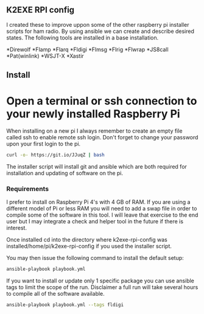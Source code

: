 ## K2EXE RPI config

I created these to improve uppon some of the other raspberry pi installer scripts for ham radio.  By using ansible we can create and describe desired states.  The following tools are installed in a base installation.

*Direwolf
*Flamp
*Flarq
*Fldigi
*Flmsg
*Flrig
*Flwrap
*JS8call
*Pat(winlink)
*WSJT-X
*Xastir

## Install

# Open a terminal or ssh connection to your newly installed Raspberry Pi

When installing on a new pi I always remember to create an empty file called ssh to enable remote ssh login. Don't forget to change your password upon your first login to the pi.

```bash
curl -o- https://git.io/JJuqZ | bash 
```

The installer script will install git and ansible which are both required for installation and updating of software on the pi.

### Requirements

I prefer to install on Raspberry Pi 4's with 4 GB of RAM.  If you are using a different model of Pi or less RAM you will need to add a swap file in order to compile some of the software in this tool. I will leave that exercise to the end user but I may integrate a check and helper tool in the future if there is interest.  

Once installed cd into the directory where k2exe-rpi-config was installed/home/pi/k2exe-rpi-config if you used the installer script.

You may then issue the following command to install the default setup:

```bash
ansible-playbook playbook.yml
```

If you want to install or update only 1 specific package you can use ansible tags to limit the scope of the run.  Disclaimer a full run will take several hours to compile all of the software  available.

```bash
ansible-playbook playbook.yml --tags fldigi
```
